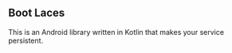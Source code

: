 <h2>Boot Laces</h2>
<p>This is an Android library written in Kotlin that makes your service persistent.</p>